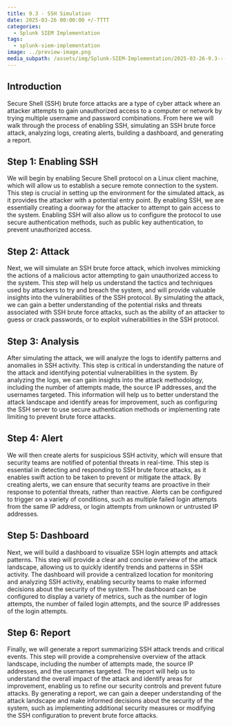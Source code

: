 ```yaml
---
title: 9.3 - SSH Simulation
date: 2025-03-26 00:00:00 +/-TTTT
categories:
  - Splunk SIEM Implementation
tags:
  - splunk-siem-implementation
image: ../preview-image.png
media_subpath: /assets/img/Splunk-SIEM-Implementation/2025-03-26-9.3---SSH-Simulation/
---
```


## Introduction
  
Secure Shell (SSH) brute force attacks are a type of cyber attack where an attacker attempts to gain unauthorized access to a computer or network by trying multiple username and password combinations. From here we will walk through the process of enabling SSH, simulating an SSH brute force attack, analyzing logs, creating alerts, building a dashboard, and generating a report.  
  
## Step 1: Enabling SSH
  
We will begin by enabling Secure Shell protocol on a Linux client machine, which will allow us to establish a secure remote connection to the system. This step is crucial in setting up the environment for the simulated attack, as it provides the attacker with a potential entry point. By enabling SSH, we are essentially creating a doorway for the attacker to attempt to gain access to the system. Enabling SSH will also allow us to configure the protocol to use secure authentication methods, such as public key authentication, to prevent unauthorized access.  
  
## Step 2: Attack
  
Next, we will simulate an SSH brute force attack, which involves mimicking the actions of a malicious actor attempting to gain unauthorized access to the system. This step will help us understand the tactics and techniques used by attackers to try and breach the system, and will provide valuable insights into the vulnerabilities of the SSH protocol. By simulating the attack, we can gain a better understanding of the potential risks and threats associated with SSH brute force attacks, such as the ability of an attacker to guess or crack passwords, or to exploit vulnerabilities in the SSH protocol.  
  
## Step 3: Analysis
  
After simulating the attack, we will analyze the logs to identify patterns and anomalies in SSH activity. This step is critical in understanding the nature of the attack and identifying potential vulnerabilities in the system. By analyzing the logs, we can gain insights into the attack methodology, including the number of attempts made, the source IP addresses, and the usernames targeted. This information will help us to better understand the attack landscape and identify areas for improvement, such as configuring the SSH server to use secure authentication methods or implementing rate limiting to prevent brute force attacks.  
  
## Step 4: Alert
  
We will then create alerts for suspicious SSH activity, which will ensure that security teams are notified of potential threats in real-time. This step is essential in detecting and responding to SSH brute force attacks, as it enables swift action to be taken to prevent or mitigate the attack. By creating alerts, we can ensure that security teams are proactive in their response to potential threats, rather than reactive. Alerts can be configured to trigger on a variety of conditions, such as multiple failed login attempts from the same IP address, or login attempts from unknown or untrusted IP addresses.  
  
## Step 5: Dashboard
  
Next, we will build a dashboard to visualize SSH login attempts and attack patterns. This step will provide a clear and concise overview of the attack landscape, allowing us to quickly identify trends and patterns in SSH activity. The dashboard will provide a centralized location for monitoring and analyzing SSH activity, enabling security teams to make informed decisions about the security of the system. The dashboard can be configured to display a variety of metrics, such as the number of login attempts, the number of failed login attempts, and the source IP addresses of the login attempts.  
  
## Step 6: Report
  
Finally, we will generate a report summarizing SSH attack trends and critical events. This step will provide a comprehensive overview of the attack landscape, including the number of attempts made, the source IP addresses, and the usernames targeted. The report will help us to understand the overall impact of the attack and identify areas for improvement, enabling us to refine our security controls and prevent future attacks. By generating a report, we can gain a deeper understanding of the attack landscape and make informed decisions about the security of the system, such as implementing additional security measures or modifying the SSH configuration to prevent brute force attacks.
